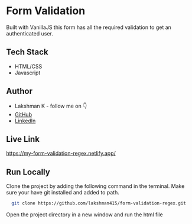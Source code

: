 
# Form Validation

Built with VanillaJS this form has all the required validation to get an authenticated user.


## Tech Stack

- HTML/CSS
- Javascript


## Author

-   Lakshman K - follow me on 👇
-   [GitHub](https://www.github.com/lakshman415)
-   [LinkedIn](https://www.linkedin.com/in/lakshman415/)


## Live Link

https://my-form-validation-regex.netlify.app/

## Run Locally

Clone the project by adding the following command in the terminal.
Make sure your have git installed and added to path.

```bash
  git clone https://github.com/lakshman415/form-validation-regex.git
```

Open the project directory in a new window and run the html file


